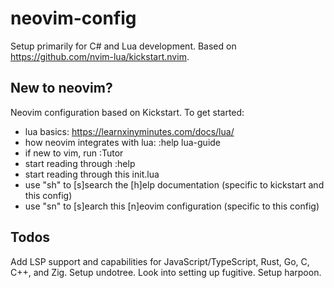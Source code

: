 # neovim-config
Setup primarily for C# and Lua development. Based on https://github.com/nvim-lua/kickstart.nvim.

## New to neovim?
Neovim configuration based on Kickstart. To get started:
  - lua basics: https://learnxinyminutes.com/docs/lua/
  - how neovim integrates with lua: :help lua-guide
  - if new to vim, run :Tutor
  - start reading through :help
  - start reading through this init.lua
  - use "<space>sh" to [s]search the [h]elp documentation (specific to kickstart and this config)
  - use "<space>sn" to [s]earch this [n]eovim configuration (specific to this config)

## Todos
Add LSP support and capabilities for JavaScript/TypeScript, Rust, Go, C, C++, and Zig.
Setup undotree.
Look into setting up fugitive.
Setup harpoon.
